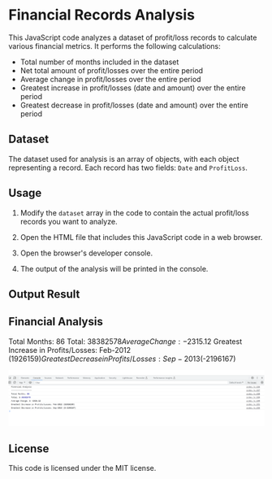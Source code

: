 # Financial Records Analysis

This JavaScript code analyzes a dataset of profit/loss records to calculate various financial metrics. It performs the following calculations:

- Total number of months included in the dataset
- Net total amount of profit/losses over the entire period
- Average change in profit/losses over the entire period
- Greatest increase in profit/losses (date and amount) over the entire period
- Greatest decrease in profit/losses (date and amount) over the entire period

## Dataset

The dataset used for analysis is an array of objects, with each object representing a record. Each record has two fields: `Date` and `ProfitLoss`.

## Usage

1. Modify the `dataset` array in the code to contain the actual profit/loss records you want to analyze.

2. Open the HTML file that includes this JavaScript code in a web browser.

3. Open the browser's developer console.

4. The output of the analysis will be printed in the console.

## Output Result

## Financial Analysis

Total Months: 86
Total: $38382578
Average Change: -$2315.12
Greatest Increase in Profits/Losses: Feb-2012 ($1926159)
Greatest Decrease in Profits/Losses: Sep-2013 ($-2196167)

![Screenshot](./images/Screenshot%202023-07-18%20051531.png)

## License

This code is licensed under the MIT license.
